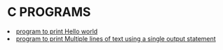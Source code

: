 <h1> C PROGRAMS</h1>
<li><a href="Helloworld.c"> program to print Hello world</li>
<li><a href="Multipleline.c"> program to print Multiple lines of text using a single output statement</li>

